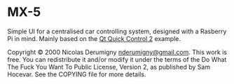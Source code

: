 # MX-5

Simple UI for a centralised car controlling system, designed with a Rasberry Pi in mind.
Mainly based on the [Qt Quick Control 2](https://doc.qt.io/archives/qt-5.10/qtquickcontrols2-automotive-example.html) example.


Copyright © 2000 Nicolas Derumigny nderumigny@gmail.com. This work is free. You can redistribute it and/or modify it under the terms of the Do What The Fuck You Want To Public License, Version 2, as published by Sam Hocevar. See the COPYING file for more details.
